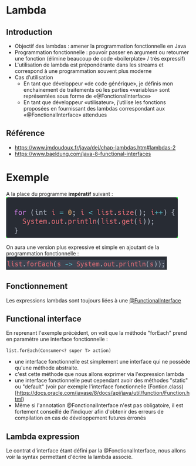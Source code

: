 # Lambda

## Introduction
- Objectif des lambdas : amener la programmation fonctionnelle en Java
- Programmation fonctionnelle : pouvoir passer en argument ou retourner une fonction (élimine beaucoup de code «boilerplate» / très expressif)
- L'utilisation de lambda est prépondérante dans les streams et correspond à une programmation souvent plus moderne
- Cas d’utilisation
  - En tant que développeur «de code générique», je définis mon enchainement de traitements où les parties «variables» sont représentées sous forme de «@FonctionalInterface»
  - En tant que développeur «utilisateur», j’utilise les fonctions proposées en fournissant des lambdas correspondant aux «@FonctionalInterface» attendues

## Référence
- https://www.jmdoudoux.fr/java/dej/chap-lambdas.htm#lambdas-2
- https://www.baeldung.com/java-8-functional-interfaces

# Exemple
A la place du programme **impératif** suivant :
![img.png](img.png)

On aura une version plus expressive et simple en ajoutant de la programmation fonctionnelle : 
![img_2.png](img_2.png)

## Fonctionnement
Les expressions lambdas sont toujours liées à une [@FunctionalInterface](https://www.baeldung.com/java-8-functional-interfaces)

## Functional interface
En reprenant l'exemple précédent, on voit que la méthode "forEach" prend en paramètre une interface fonctionnelle : 
```text
list.forEach(Consumer<? super T> action)
```
- une interface fonctionnelle est simplement une interface qui ne possède qu'une méthode abstraite.
- c'est cette méthode que nous allons exprimer via l'expression lambda
- une interface fonctionnelle peut cependant avoir des méthodes "static" ou "default" (voir par exemple l'interface fonctionnelle (Fontion.class)[https://docs.oracle.com/javase/8/docs/api/java/util/function/Function.html)
- Même si l'annotation @FonctionalInterface n'est pas obligatoire, il est fortement conseillé de l'indiquer afin d'obtenir des erreurs de compilation en cas de développement futures érronés

## Lambda expression
Le contrat d'interface étant défini par la @FonctionalInterface, nous allons voir la syntax permettant d'écrire la lambda associé.
